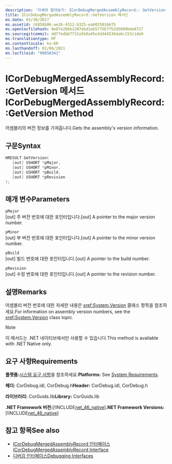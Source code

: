 ```yaml
---
description: '자세히 알아보기: ICorDebugMergedAssemblyRecord:: GetVersion 메서드'
title: ICorDebugMergedAssemblyRecord::GetVersion 메서드
ms.date: 03/30/2017
ms.assetid: c6858b06-ae26-4312-b325-ea6025016675
ms.openlocfilehash: 0e87e2bbb1207ebd1eb5775b7f52d5689b4e8727
ms.sourcegitcommit: ddf7edb67715a5b9a45e3dd44536dabc153c1de0
ms.translationtype: MT
ms.contentlocale: ko-KR
ms.lasthandoff: 02/06/2021
ms.locfileid: "99650341"
---
```

# <a name="icordebugmergedassemblyrecordgetversion-method"></a><span data-ttu-id="0a374-103">ICorDebugMergedAssemblyRecord::GetVersion 메서드</span><span class="sxs-lookup"><span data-stu-id="0a374-103">ICorDebugMergedAssemblyRecord::GetVersion Method</span></span>

<span data-ttu-id="0a374-104">어셈블리의 버전 정보를 가져옵니다.</span><span class="sxs-lookup"><span data-stu-id="0a374-104">Gets the assembly's version information.</span></span>  
  
## <a name="syntax"></a><span data-ttu-id="0a374-105">구문</span><span class="sxs-lookup"><span data-stu-id="0a374-105">Syntax</span></span>  
  
```cpp  
HRESULT GetVersion(  
   [out] USHORT *pMajor,
   [out] USHORT *pMinor,
   [out] USHORT *pBuild,
   [out] USHORT *pRevision  
);  
```  
  
## <a name="parameters"></a><span data-ttu-id="0a374-106">매개 변수</span><span class="sxs-lookup"><span data-stu-id="0a374-106">Parameters</span></span>  

 `pMajor`  
 <span data-ttu-id="0a374-107">[out] 주 버전 번호에 대한 포인터입니다.</span><span class="sxs-lookup"><span data-stu-id="0a374-107">[out] A pointer to the major version number.</span></span>  
  
 `pMinor`  
 <span data-ttu-id="0a374-108">[out] 부 버전 번호에 대한 포인터입니다.</span><span class="sxs-lookup"><span data-stu-id="0a374-108">[out] A pointer to the minor version number.</span></span>  
  
 `pBuild`  
 <span data-ttu-id="0a374-109">[out] 빌드 번호에 대한 포인터입니다.</span><span class="sxs-lookup"><span data-stu-id="0a374-109">[out] A pointer to the build number.</span></span>  
  
 `pRevision`  
 <span data-ttu-id="0a374-110">[out] 수정 번호에 대한 포인터입니다.</span><span class="sxs-lookup"><span data-stu-id="0a374-110">[out] A pointer to the revision number.</span></span>  
  
## <a name="remarks"></a><span data-ttu-id="0a374-111">설명</span><span class="sxs-lookup"><span data-stu-id="0a374-111">Remarks</span></span>  

 <span data-ttu-id="0a374-112">어셈블리 버전 번호에 대한 자세한 내용은 <xref:System.Version> 클래스 항목을 참조하세요.</span><span class="sxs-lookup"><span data-stu-id="0a374-112">For information on assembly version numbers, see the <xref:System.Version> class topic.</span></span>  
  
> [!NOTE]
> <span data-ttu-id="0a374-113">이 메서드는 .NET 네이티브에서만 사용할 수 있습니다.</span><span class="sxs-lookup"><span data-stu-id="0a374-113">This method is available with .NET Native only.</span></span>  
  
## <a name="requirements"></a><span data-ttu-id="0a374-114">요구 사항</span><span class="sxs-lookup"><span data-stu-id="0a374-114">Requirements</span></span>  

 <span data-ttu-id="0a374-115">**플랫폼:**[시스템 요구 사항](../../get-started/system-requirements.md)을 참조하세요.</span><span class="sxs-lookup"><span data-stu-id="0a374-115">**Platforms:** See [System Requirements](../../get-started/system-requirements.md).</span></span>  
  
 <span data-ttu-id="0a374-116">**헤더:** CorDebug.idl, CorDebug.h</span><span class="sxs-lookup"><span data-stu-id="0a374-116">**Header:** CorDebug.idl, CorDebug.h</span></span>  
  
 <span data-ttu-id="0a374-117">**라이브러리:** CorGuids.lib</span><span class="sxs-lookup"><span data-stu-id="0a374-117">**Library:** CorGuids.lib</span></span>  
  
 <span data-ttu-id="0a374-118">**.NET Framework 버전:**[!INCLUDE[net_46_native](../../../../includes/net-46-native-md.md)]</span><span class="sxs-lookup"><span data-stu-id="0a374-118">**.NET Framework Versions:** [!INCLUDE[net_46_native](../../../../includes/net-46-native-md.md)]</span></span>  
  
## <a name="see-also"></a><span data-ttu-id="0a374-119">참고 항목</span><span class="sxs-lookup"><span data-stu-id="0a374-119">See also</span></span>

- [<span data-ttu-id="0a374-120">ICorDebugMergedAssemblyRecord 인터페이스</span><span class="sxs-lookup"><span data-stu-id="0a374-120">ICorDebugMergedAssemblyRecord Interface</span></span>](icordebugmergedassemblyrecord-interface.md)
- [<span data-ttu-id="0a374-121">디버깅 인터페이스</span><span class="sxs-lookup"><span data-stu-id="0a374-121">Debugging Interfaces</span></span>](debugging-interfaces.md)
